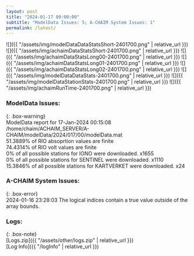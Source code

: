 ```yaml
---
layout: post
title: "2024-01-17 00:00:00"
subtitle: "ModelData Issues: 5; A-CHAIM System Issues: 1"
permalink: /latest/
---
```


![]({{ "/assets/img/modelDataDataStatsShort-2401700.png" | relative_url }})
![]({{ "/assets/img/achaimDataStatsShort-2401700.png" | relative_url }})
![]({{ "/assets/img/achaimDataStatsLong00-2401700.png" | relative_url }})
![]({{ "/assets/img/achaimDataStatsLong01-2401700.png" | relative_url }})
![]({{ "/assets/img/achaimDataStatsLong02-2401700.png" | relative_url }})
![]({{ "/assets/img/modelDataDataStats-2401700.png" | relative_url }})
![]({{ "/assets/img/modelDataStationStats-2401700.png" | relative_url }})
![]({{ "/assets/img/achaimRunTime-2401700.png" | relative_url }})


### ModelData Issues:  
  
{: .box-warning}  
 ModelData report for 17-Jan-2024 00:15:08   
 /home/chaim/ACHAIM_SERVER/A-CHAIM/modelData/2024/017/00/modelData.mat   
 51.3889% of RIO absoprtion values are finite   
 74.4314% of RIO volt values are finite   
 0% of all possible stations for IONO were downloaded. x1655   
 0% of all possible stations for SENTINEL were downloaded. x1110   
 15.3846% of all possible stations for KARTVERKET were downloaded. x24   
  
### A-CHAIM System Issues:  
  
{: .box-error}  
2024-01-16 23:28:03 The logical indices contain a true value outside of the array bounds.  

### Logs:  
  
{: .box-note}  
[Logs.zip]({{ "/assets/other/logs.zip" | relative_url }})  
[Log Info]({{ "/logInfo" | relative_url }})  
